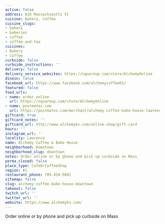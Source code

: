 ```yaml
---
active: false
address: 816 Massachusetts St
cuisine: Bakery, Coffee
cuisine_slugs:
- bakery
- bakeries
- coffee
- coffee-and-tea
cuisines:
- Bakery
- Coffee
curbside: false
curbside_instructions: ''
delivery: false
delivery_service_websites: https://squareup.com/store/AlchemyOnline
dinein: false
facebook_url: https://www.facebook.com/alchemycoffeeKS/
featured: false
food_urls:
- name: order online
  url: https://squareup.com/store/AlchemyOnline
- name: postmates.com
  url: https://postmates.com/merchant/alchemy-coffee-bake-house-lawrence
giftcard: true
giftcard_notes: ''
giftcard_url: http://www.alchemyks.com/online-shop/gift-card
hours: ''
instagram_url: ''
locality: Lawrence
name: Alchemy Coffee & Bake House
neighborhood: Downtown
neighborhood_slug: downtown
notes: Order online or by phone and pick up curbside on Mass
perma_closed: false
place_type: CafeOrCoffeeShop
region: KS
restaurant_phone: 785-424-5601
sitemap: false
slug: alchemy-coffee-bake-house-downtown
takeout: false
twitch_url: ''
twitter_url: ''
website: https://www.alchemyks.com/
---
```


Order online or by phone and pick up curbside on Mass